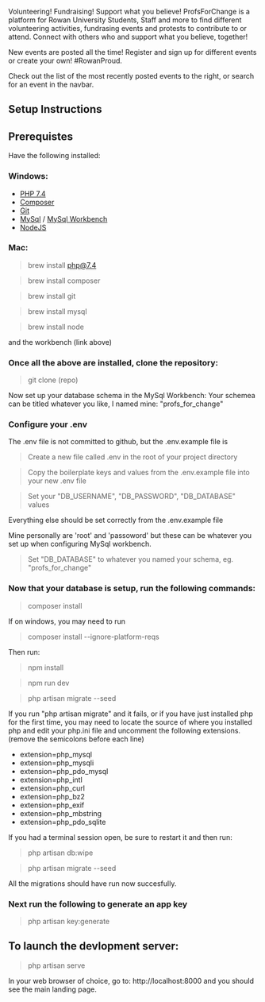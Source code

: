 Volunteering! Fundraising! Support what you believe!
ProfsForChange is a platform for Rowan University Students, Staff and more to find different volunteering activities, fundrasing events and protests to contribute to or attend. Connect with others who and support what you believe, together!

New events are posted all the time! Register and sign up for different events or create your own! #RowanProud.

Check out the list of the most recently posted events to the right, or search for an event in the navbar.

<h2>Setup Instructions</h2>

## Prerequistes
Have the following installed:
### Windows:
* [PHP 7.4](https://windows.php.net/download#php-7.4)
* [Composer](https://getcomposer.org/)
* [Git](https://git-scm.com/downloads)
* [MySql](https://dev.mysql.com/downloads/installer/) / [MySql Workbench](https://dev.mysql.com/downloads/workbench/)
* [NodeJS](https://nodejs.org/en/)

### Mac:
>brew install php@7.4

>brew install composer

>brew install git

>brew install mysql

>brew install node

and the workbench (link above)

### Once all the above are installed, clone the repository:
>git clone (repo)

Now set up your database schema in the MySql Workbench:
Your schemea can be titled whatever you like, I named mine: "profs_for_change"

### Configure your .env
The .env file is not committed to github, but the .env.example file is
>Create a new file called .env in the root of your project directory

>Copy the boilerplate keys and values from the .env.example file into your new .env file

>Set your "DB_USERNAME", "DB_PASSWORD", "DB_DATABASE" values

Everything else should be set correctly from the .env.example file

Mine personally are 'root' and 'passoword' but these can be whatever you set up when configuring MySql workbench.
>Set "DB_DATABASE" to whatever you named your schema, eg. "profs_for_change"

### Now that your database is setup, run the following commands:
>composer install

If on windows, you may need to run 
>composer install --ignore-platform-reqs

Then run:

>npm install

>npm run dev

>php artisan migrate --seed

If you run "php artisan migrate" and it fails, or if you have just installed php for the first time, you may need to locate the source of where you installed php and edit your php.ini file and uncomment the following extensions. (remove the semicolons before each line)
* extension=php_mysql
* extension=php_mysqli
* extension=php_pdo_mysql
* extension=php_intl
* extension=php_curl
* extension=php_bz2
* extension=php_exif
* extension=php_mbstring
* extension=php_pdo_sqlite

If you had a terminal session open, be sure to restart it and then run:
>php artisan db:wipe

>php artisan migrate --seed

All the migrations should have run now succesfully.

### Next run the following to generate an app key

>php artisan key:generate

## To launch the devlopment server:

>php artisan serve

In your web browser of choice, go to: http://localhost:8000 and you should see the main landing page.